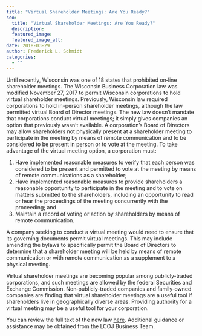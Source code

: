 ```yaml
---
title: "Virtual Shareholder Meetings: Are You Ready?"
seo:
  title: "Virtual Shareholder Meetings: Are You Ready?"
  description:
  featured_image:
  featured_image_alt:
date: 2018-03-29
author: Frederick L. Schmidt
categories:
  - ""
---
```


Until recently, Wisconsin was one of 18 states that prohibited on‑line shareholder meetings. The Wisconsin Business Corporation law was modified November 27, 2017 to permit Wisconsin corporations to hold virtual shareholder meetings. Previously, Wisconsin law required corporations to hold in-person shareholder meetings, although the law permitted virtual Board of Director meetings. The new law doesn’t mandate that corporations conduct virtual meetings; it simply gives companies an option that previously wasn’t available.
A corporation’s Board of Directors may allow shareholders not physically present at a shareholder meeting to participate in the meeting by means of remote communication and to be considered to be present in person or to vote at the meeting. To take advantage of the virtual meeting option, a corporation must:

1. Have implemented reasonable measures to verify that each person was considered to be present and permitted to vote at the meeting by means of remote communications as a shareholder;
2. Have implemented reasonable measures to provide shareholders a reasonable opportunity to participate in the meeting and to vote on matters submitted to the shareholders, including an opportunity to read or hear the proceedings of the meeting concurrently with the proceeding; and
3. Maintain a record of voting or action by shareholders by means of remote communication.

A company seeking to conduct a virtual meeting would need to ensure that its governing documents permit virtual meetings. This may include amending the bylaws to specifically permit the Board of Directors to determine that a shareholder meeting will be held by means of remote communication or with remote communication as a supplement to a physical meeting.

Virtual shareholder meetings are becoming popular among publicly-traded corporations, and such meetings are allowed by the federal Securities and Exchange Commission. Non‑publicly-traded companies and family‑owned companies are finding that virtual shareholder meetings are a useful tool if shareholders live in geographically diverse areas. Providing authority for a virtual meeting may be a useful tool for your corporation.

You can review the full text of the new law <a href="https://docs.legis.wisconsin.gov/2017/related/acts/79" target="_blank" rel="noopener noreferrer">here</a>. Additional guidance or assistance may be obtained from the LCOJ Business Team.
